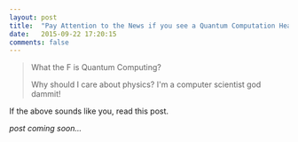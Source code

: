 ```yaml
---
layout: post
title:  "Pay Attention to the News if you see a Quantum Computation Headline"
date:   2015-09-22 17:20:15
comments: false
---
```



> What the F is Quantum Computing?
> 
> Why should I care about physics? I'm a computer scientist god dammit!

If the above sounds like you, read this post.


_post coming soon..._
